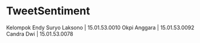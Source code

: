 # TweetSentiment

Kelompok
Endy Suryo Laksono | 15.01.53.0010
Okpi Anggara | 15.01.53.0092
Candra Dwi | 15.01.53.0078
